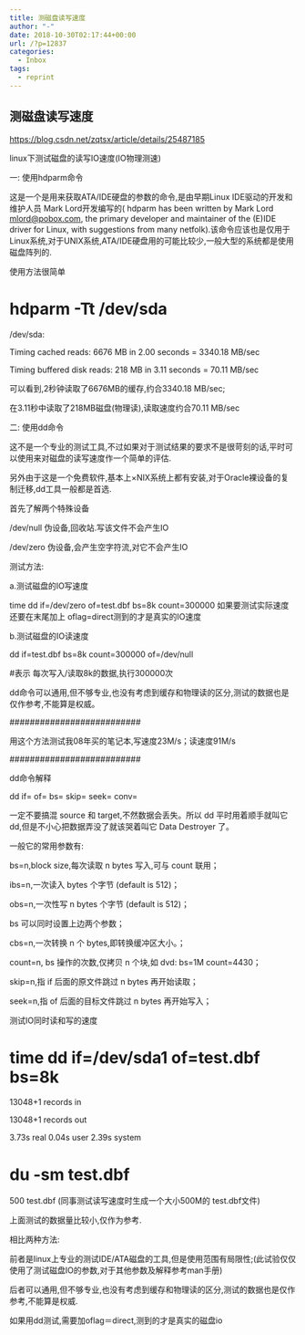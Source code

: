 ```yaml
---
title: 测磁盘读写速度
author: "-"
date: 2018-10-30T02:17:44+00:00
url: /?p=12837
categories:
  - Inbox
tags:
  - reprint
---
```

## 测磁盘读写速度
https://blog.csdn.net/zqtsx/article/details/25487185

linux下测试磁盘的读写IO速度(IO物理测速)

一: 使用hdparm命令
  
这是一个是用来获取ATA/IDE硬盘的参数的命令,是由早期Linux IDE驱动的开发和维护人员 Mark Lord开发编写的( hdparm has been written by Mark Lord [m&#108;&#111;&#114;&#x64;&#x40;&#x70;&#x6f;b&#111;&#120;&#46;&#x63;&#x6f;&#x6d;][1], the primary developer and maintainer of the (E)IDE driver for Linux, with suggestions from many netfolk).该命令应该也是仅用于Linux系统,对于UNIX系统,ATA/IDE硬盘用的可能比较少,一般大型的系统都是使用磁盘阵列的.

使用方法很简单

# hdparm -Tt /dev/sda

/dev/sda:
  
Timing cached reads: 6676 MB in 2.00 seconds = 3340.18 MB/sec
  
Timing buffered disk reads: 218 MB in 3.11 seconds = 70.11 MB/sec

可以看到,2秒钟读取了6676MB的缓存,约合3340.18 MB/sec;
  
在3.11秒中读取了218MB磁盘(物理读),读取速度约合70.11 MB/sec

二: 使用dd命令

这不是一个专业的测试工具,不过如果对于测试结果的要求不是很苛刻的话,平时可以使用来对磁盘的读写速度作一个简单的评估.
  
另外由于这是一个免费软件,基本上×NIX系统上都有安装,对于Oracle裸设备的复制迁移,dd工具一般都是首选.

首先了解两个特殊设备

/dev/null 伪设备,回收站.写该文件不会产生IO
  
/dev/zero 伪设备,会产生空字符流,对它不会产生IO

测试方法: 
      
a.测试磁盘的IO写速度
      
time dd if=/dev/zero of=test.dbf bs=8k count=300000 如果要测试实际速度 还要在末尾加上 oflag=direct测到的才是真实的IO速度
     
b.测试磁盘的IO读速度
      
dd if=test.dbf bs=8k count=300000 of=/dev/null

#表示 每次写入/读取8k的数据,执行300000次

dd命令可以通用,但不够专业,也没有考虑到缓存和物理读的区分,测试的数据也是仅作参考,不能算是权威。
  
##########################

用这个方法测试我08年买的笔记本,写速度23M/s；读速度91M/s

##########################

dd命令解释

dd if= of= bs= skip= seek= conv=

一定不要搞混 source 和 target,不然数据会丢失。所以 dd 平时用着顺手就叫它 dd,但是不小心把数据弄没了就该哭着叫它 Data Destroyer 了。

一般它的常用参数有: 

bs=n,block size,每次读取 n bytes 写入,可与 count 联用；
  
ibs=n,一次读入 bytes 个字节 (default is 512)；
  
obs=n,一次性写 n bytes 个字节 (default is 512)；
  
bs 可以同时设置上边两个参数；
  
cbs=n,一次转换 n 个 bytes,即转换缓冲区大小。；
  
count=n, bs 操作的次数,仅拷贝 n 个块,如 dvd: bs=1M count=4430；
  
skip=n,指 if 后面的原文件跳过 n bytes 再开始读取；
  
seek=n,指 of 后面的目标文件跳过 n bytes 再开始写入；

测试IO同时读和写的速度

# time dd if=/dev/sda1 of=test.dbf bs=8k

13048+1 records in
  
13048+1 records out
  
3.73s real 0.04s user 2.39s system

# du -sm test.dbf

500 test.dbf  (同事测试读写速度时生成一个大小500M的 test.dbf文件) 

上面测试的数据量比较小,仅作为参考.

相比两种方法:
  
前者是linux上专业的测试IDE/ATA磁盘的工具,但是使用范围有局限性;(此试验仅仅使用了测试磁盘IO的参数,对于其他参数及解释参考man手册)
  
后者可以通用,但不够专业,也没有考虑到缓存和物理读的区分,测试的数据也是仅作参考,不能算是权威.

如果用dd测试,需要加oflag＝direct,测到的才是真实的磁盘io

 [1]: &#109;&#97;&#105;&#108;&#x74;&#x6f;&#x3a;m&#108;&#111;&#114;&#x64;&#x40;&#x70;&#x6f;b&#111;&#120;&#46;&#x63;&#x6f;&#x6d;
